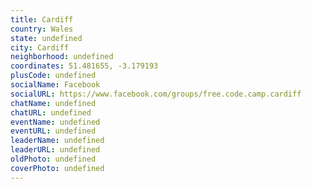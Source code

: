 ```yaml
---
title: Cardiff
country: Wales
state: undefined
city: Cardiff
neighborhood: undefined
coordinates: 51.481655, -3.179193
plusCode: undefined
socialName: Facebook
socialURL: https://www.facebook.com/groups/free.code.camp.cardiff
chatName: undefined
chatURL: undefined
eventName: undefined
eventURL: undefined
leaderName: undefined
leaderURL: undefined
oldPhoto: undefined
coverPhoto: undefined
---
```

